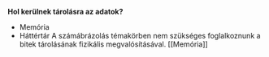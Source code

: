 **Hol kerülnek tárolásra az adatok?**
- Memória
- Háttértár
A számábrázolás témakörben nem szükséges foglalkoznunk a bitek tárolásának fizikális megvalósításával.
[[Memória]]